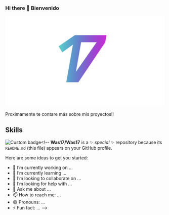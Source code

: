 ### Hi there 👋 Bienvenido
![Was17](https://github.com/Was17/Was17/blob/main/Was2021.014.jpeg)

Proximamente te contare más sobre mis proyectos!!

## Skills

![Custom badge](https://img.shields.io/endpoint?color=Green&labelcolor=Green&label=Android&logo=Android&style=for-the-badge&url=https%3A%2F%2Fshields.redsparr0w.com%2F2473%2Fmonday)<!--
**Was17/Was17** is a ✨ _special_ ✨ repository because its `README.md` (this file) appears on your GitHub profile.

Here are some ideas to get you started:

- 🔭 I’m currently working on ...
- 🌱 I’m currently learning ...
- 👯 I’m looking to collaborate on ...
- 🤔 I’m looking for help with ...
- 💬 Ask me about ...
- 📫 How to reach me: ...
- 😄 Pronouns: ...
- ⚡ Fun fact: ...
-->
